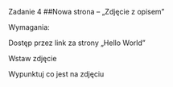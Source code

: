 Zadanie 4
##Nowa strona – „Zdjęcie z opisem”

Wymagania:

Dostęp przez link za strony „Hello World” 

Wstaw zdjęcie

Wypunktuj co jest na zdjęciu
